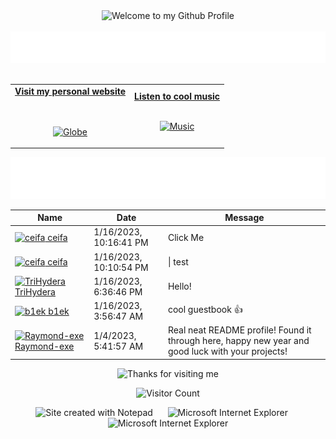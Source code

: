 <!-- "Hero" Header -->
<div align="center">
  <img src="https://github.com/BrunnerLivio/brunnerlivio/blob/master/images/welcome.png?raw=true" style="max-width: 100%;" alt="Welcome to my Github Profile" />
  <br />
  <br />
  <img height="50" alt="My Name is Livio and I like Node.js" src="images/personal_note.svg" />
  <br />
  <br />

</div>

<!-- Social -->
<table width="100%" align="center">
<tr>
<td align="center">
<a href="https://brunnerliv.io">
<strong>Visit my personal website </strong>
<br />
<br />
<br />

<p>

<img alt="Globe" height="80" src="images/globe.gif">
</a>
</p>

</td>


<td align="center">
<a href="https://www.youtube.com/watch?v=3YxaaGgTQYM&ab_channel=EvanescenceVEVO">
<strong>Listen to cool music</strong>
<br />
<br />


<p>
<img height="100" alt="Music" src="images/music.gif"> 
</a>
</p>

</td>
</tr>
</table>

<div align="center">
<a href="https://github.com/BrunnerLivio/brunnerlivio/issues/62#issuecomment-new"><img src="images/guestbook.svg"></a> 
</div>

<!-- Guestbook -->
| Name | Date | Message |
|---|---|---|
| <a href="https://github.com/ceifa"><img width="24" src="https://avatars.githubusercontent.com/u/26205666?s=24&v=4" alt="ceifa" /> ceifa</a> |1/16/2023, 10:16:41 PM|Click Me|
| <a href="https://github.com/ceifa"><img width="24" src="https://avatars.githubusercontent.com/u/26205666?s=24&v=4" alt="ceifa" /> ceifa</a> |1/16/2023, 10:10:54 PM|&#124; test | test ||
| <a href="https://github.com/TriHydera"><img width="24" src="https://avatars.githubusercontent.com/u/39857764?s=24&u=5dbda638f45530582eee1703b4473f2a5e229e28&v=4" alt="TriHydera" /> TriHydera</a> |1/16/2023, 6:36:46 PM|Hello!|
| <a href="https://github.com/b1ek"><img width="24" src="https://avatars.githubusercontent.com/u/57577711?s=24&u=e16b2613ffe1eb50afca0aed3fd1f80858a15b5b&v=4" alt="b1ek" /> b1ek</a> |1/16/2023, 3:56:47 AM|cool guestbook 👍|
| <a href="https://github.com/Raymond-exe"><img width="24" src="https://avatars.githubusercontent.com/u/42707243?s=24&u=d4739cbf7c350d86e00a3721f25720833edeb4c5&v=4" alt="Raymond-exe" /> Raymond-exe</a> |1/4/2023, 5:41:57 AM|Real neat README profile! Found it through here, happy new year and good luck with your projects!|
<!-- /Guestbook -->

<!-- Footer -->

<div align="center">

<img height="120" alt="Thanks for visiting me" width="100%" src="https://raw.githubusercontent.com/BrunnerLivio/brunnerlivio/master/images/marquee.svg" />
<br />

![Visitor Count](https://profile-counter.glitch.me/brunnerlivio/count.svg)


<img src="https://raw.githubusercontent.com/BrunnerLivio/brunnerlivio/master/images/notepad.gif" alt="Site created with Notepad" height="30" />
<!-- "margin-right: whatever;" -->
<span>&nbsp;&nbsp;&nbsp;&nbsp;</span>  
<img src="https://raw.githubusercontent.com/BrunnerLivio/brunnerlivio/master/images/ie_logo.gif" alt="Microsoft Internet Explorer" />
<span>&nbsp;&nbsp;&nbsp;&nbsp;</span>  
<img src="https://raw.githubusercontent.com/BrunnerLivio/brunnerlivio/master/images/noframes.gif" alt="Microsoft Internet Explorer" />

</div>
